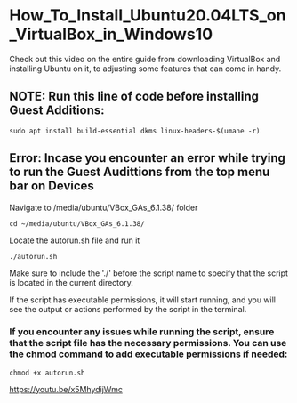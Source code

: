# How_To_Install_Ubuntu20.04LTS_on_VirtualBox_in_Windows10

Check out this video on the entire guide from downloading VirtualBox and installing Ubuntu on it, to adjusting some features that can come in handy.

## NOTE: Run this line of code before installing Guest Additions:

```sudo apt install build-essential dkms linux-headers-$(umane -r)```

## Error: Incase you encounter an error while trying to run the Guest Audittions from the top menu bar on Devices

Navigate to /media/ubuntu/VBox_GAs_6.1.38/ folder

```cd ~/media/ubuntu/VBox_GAs_6.1.38/ ```

Locate the autorun.sh file and run it

```./autorun.sh```

Make sure to include the './' before the script name to specify that the script is located in the current directory.

If the script has executable permissions,  it will start running, and you will see the output or actions performed by the script in the terminal.


### If you encounter any issues while running the script, ensure that the script file has the necessary permissions. You can use the chmod command to add executable permissions if needed:

```chmod +x autorun.sh```


https://youtu.be/x5MhydijWmc
